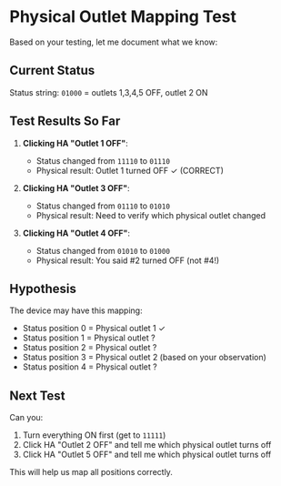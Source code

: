 # Physical Outlet Mapping Test

Based on your testing, let me document what we know:

## Current Status
Status string: `01000` = outlets 1,3,4,5 OFF, outlet 2 ON

## Test Results So Far
1. **Clicking HA "Outlet 1 OFF"**: 
   - Status changed from `11110` to `01110` 
   - Physical result: Outlet 1 turned OFF ✓ (CORRECT)

2. **Clicking HA "Outlet 3 OFF"**:
   - Status changed from `01110` to `01010`
   - Physical result: Need to verify which physical outlet changed

3. **Clicking HA "Outlet 4 OFF"**:
   - Status changed from `01010` to `01000`  
   - Physical result: You said #2 turned OFF (not #4!)

## Hypothesis
The device may have this mapping:
- Status position 0 = Physical outlet 1 ✓
- Status position 1 = Physical outlet ?
- Status position 2 = Physical outlet ?  
- Status position 3 = Physical outlet 2 (based on your observation)
- Status position 4 = Physical outlet ?

## Next Test
Can you:
1. Turn everything ON first (get to `11111`)
2. Click HA "Outlet 2 OFF" and tell me which physical outlet turns off
3. Click HA "Outlet 5 OFF" and tell me which physical outlet turns off

This will help us map all positions correctly.